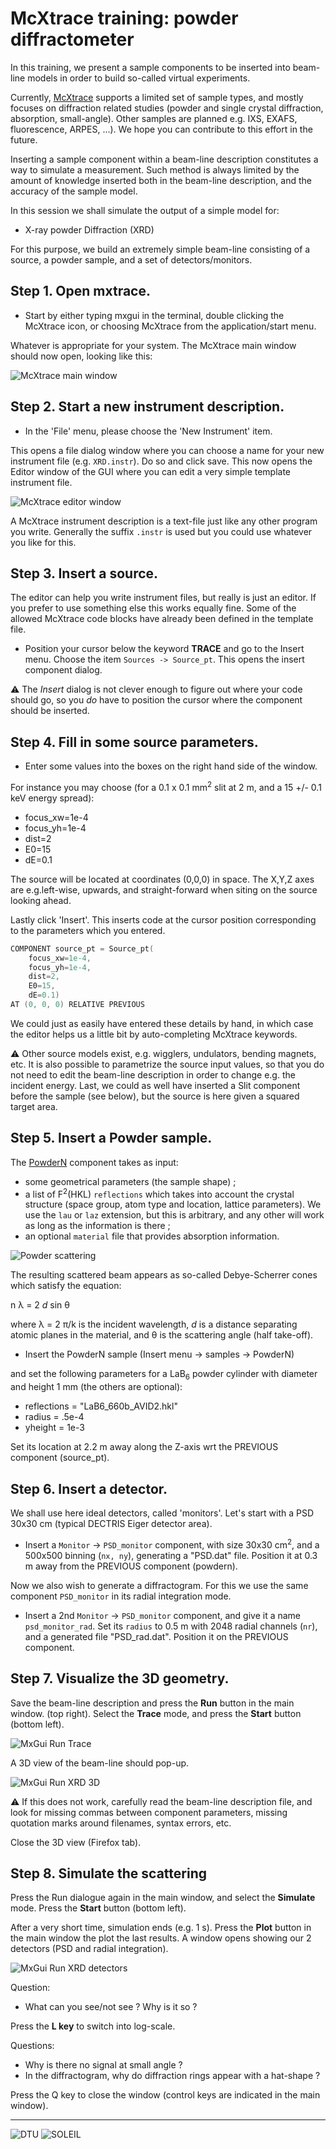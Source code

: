 # McXtrace training: powder diffractometer

In this training, we present a sample components to be inserted into beam-line models in order to build so-called virtual experiments.

Currently, [McXtrace](http://www.mcxtrace.org) supports a limited set of sample types, and mostly focuses on diffraction related studies (powder and single crystal diffraction, absorption, small-angle). Other samples are planned e.g. IXS, EXAFS, fluorescence, ARPES, ...). We hope you can contribute to this effort in the future.

Inserting a sample component within a beam-line description constitutes a way to simulate a measurement. Such method is always limited by the amount of knowledge inserted both in the beam-line description, and the accuracy of the sample model.

In this session we shall simulate the output of a simple model for:

- X-ray powder Diffraction (XRD)

For this purpose, we build an extremely simple beam-line consisting of a source, a powder sample, and a set of detectors/monitors.

## Step 1. Open mxtrace.

- Start by either typing mxgui in the terminal, double clicking the McXtrace icon, or choosing McXtrace from the application/start menu.

Whatever is appropriate for your system. The McXtrace main window should now open, looking like this:

![McXtrace main window](images/mxgui_main.png?raw=true "")

## Step 2. Start a new instrument description.

- In the 'File' menu, please choose the 'New Instrument' item.

This opens a file dialog window where you can choose a name for your new instrument file (e.g. `XRD.instr`). Do so and click save. This now opens the Editor window of the GUI where you can edit a very simple template instrument file.

![McXtrace editor window](images/mxgui_editor.png?raw=true "")

A McXtrace instrument description is a text-file just like any other program you write. Generally the suffix `.instr` is used but you could use whatever you like for this.

## Step 3. Insert a source.

The editor can help you write instrument files, but really is just an editor. If you prefer to use something else this works equally fine.
Some of the allowed McXtrace code blocks have already been defined in the template file.

- Position your cursor below the keyword **TRACE** and go to the Insert menu. Choose the item `Sources -> Source_pt`. This opens the insert component dialog.

:warning: The _Insert_ dialog is not clever enough to figure out where your code should go, so you _do_ have to position the cursor where the component should be inserted.

## Step 4. Fill in some source parameters.

- Enter some values into the boxes on the right hand side of the window. 

For instance you may choose (for a 0.1 x 0.1 mm<sup>2</sup> slit at 2 m, and a 15 +/- 0.1 keV energy spread):

- focus_xw=1e-4
- focus_yh=1e-4
- dist=2
- E0=15
- dE=0.1

The source will be located at coordinates (0,0,0) in space. The X,Y,Z axes are e.g.left-wise, upwards, and straight-forward when siting on the source looking ahead.

Lastly click 'Insert'. This inserts code at the cursor position corresponding to the parameters which you entered.

```c
COMPONENT source_pt = Source_pt(
    focus_xw=1e-4, 
    focus_yh=1e-4, 
    dist=2, 
    E0=15, 
    dE=0.1)
AT (0, 0, 0) RELATIVE PREVIOUS
```

We could just as easily have entered these details by hand, in which case the editor helps us a little bit by auto-completing McXtrace keywords.

:warning: Other source models exist, e.g. wigglers, undulators, bending magnets, etc. It is also possible to parametrize the source input values, so that you do not need to edit the beam-line description in order to change e.g. the incident energy. Last, we could as well have inserted a Slit component before the sample (see below), but the source is here given a squared target area.

## Step 5. Insert a Powder sample.

The [PowderN](http://www.mcxtrace.org/download/components/3.0/samples/PowderN.html) component takes as input:
- some geometrical parameters (the sample shape) ;
- a list of F<sup>2</sup>(HKL) `reflections` which takes into account the crystal structure (space group, atom type and location, lattice parameters). We use the `lau` or `laz` extension, but this is arbitrary, and any other will work as long as the information is there ;
- an optional `material` file that provides absorption information.

![Powder scattering](images/cone.gif?raw=true "")

The resulting scattered beam appears as so-called Debye-Scherrer cones which satisfy the equation:

n &lambda; = 2 _d_ sin &theta;

where  &lambda; = 2 &pi;/k is the incident wavelength, _d_ is a distance separating atomic planes in the material, and &theta; is the scattering angle (half take-off).

- Insert the PowderN sample (Insert menu -> samples -> PowderN)

and set the following parameters for a LaB<sub>6</sub> powder cylinder with diameter and height 1 mm (the others are optional):

- reflections = "LaB6_660b_AVID2.hkl"
- radius = .5e-4
- yheight = 1e-3

Set its location at 2.2 m away along the Z-axis wrt the PREVIOUS component (source_pt).

## Step 6. Insert a detector.

We shall use here ideal detectors, called 'monitors'.
Let's start with a PSD 30x30 cm (typical DECTRIS Eiger detector area).

- Insert a `Monitor` -> `PSD_monitor` component, with size 30x30 cm<sup>2</sup>, and a 500x500 binning (`nx, ny`), generating a "PSD.dat" file. Position it at 0.3 m away from the PREVIOUS component (powdern).

Now we also wish to generate a diffractogram. For this we use the same component `PSD_monitor` in its radial integration mode.

- Insert a 2nd `Monitor` -> `PSD_monitor` component, and give it a name `psd_monitor_rad`. Set its `radius` to 0.5 m with 2048 radial channels (`nr`), and a generated file "PSD_rad.dat". Position it on the PREVIOUS component.

## Step 7. Visualize the 3D geometry.

Save the beam-line description and press the **Run** button in the main window. (top right). Select the **Trace** mode, and press the **Start** button (bottom left).

![MxGui Run Trace](images/mxgui_run_trace.png?raw=true "")

A 3D view of the beam-line should pop-up.

![MxGui Run XRD 3D](images/XRD-3D.png?raw=true "")

:warning: If this does not work, carefully read the beam-line description file, and look for missing commas between component parameters, missing quotation marks around filenames, syntax errors, etc.

Close the 3D view (Firefox tab).

## Step 8. Simulate the scattering

Press the Run dialogue again in the main window, and select the **Simulate** mode. Press the **Start** button (bottom left).

After a very short time, simulation ends (e.g. 1 s). Press the **Plot** button in the main window the plot the last results. A window opens showing our 2 detectors (PSD and radial integration).

![MxGui Run XRD detectors](images/XRD-detectors.png)

Question:

- What can you see/not see ? Why is it so ?

Press the **L key** to switch into log-scale.

Questions:

- Why is there no signal at small angle ?
- In the diffractogram, why do diffraction rings appear with a hat-shape ?

Press the Q key to close the window (control keys are indicated in the main window).

-------------------------
![DTU](../images/dtu_logo.gif  "DTU")
![SOLEIL](../images/soleil-logo.png  "SOLEIL")